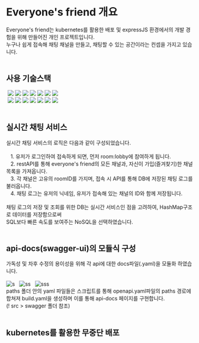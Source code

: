 # Everyone's friend 개요<br>
Everyone's friend는 kubernetes를 활용한 배포 및 expressJS 환경에서의 개발 경험을 위해 만들어진 개인 프로젝트입니다.<br>
누구나 쉽게 접속해 채팅 채널을 만들고, 채팅할 수 있는 공간이라는 컨셉을 가지고 있습니다.
<br><br>
## 사용 기술스택
  &nbsp;<img src="https://img.shields.io/badge/JavaScript-FFF064?style=for-the-badge&logo=JavaScript&logoColor=black">
  <img src="https://img.shields.io/badge/TypeScript-0078FF?style=for-the-badge&logo=TypeScript&logoColor=white">
  <img src="https://img.shields.io/badge/Node.js-7AF67A?style=for-the-badge&logo=Node.js&logoColor=black">
  <img src="https://img.shields.io/badge/Express-17202C?style=for-the-badge&logo=Express&logoColor=white">
  <img src="https://img.shields.io/badge/TypefORM-FF8C0A?style=for-the-badge&logo=Typeform&logoColor=black">
  <img src="https://img.shields.io/badge/MySQL-4479A1?style=for-the-badge&logo=MySQL&logoColor=white"> 
  <img src="https://img.shields.io/badge/Socket.io-F9FFFF?style=for-the-badge&logo=Socket.io&logoColor=black"> <br>
  &nbsp;<img src="https://img.shields.io/badge/Docker-2496ED?style=for-the-badge&logo=Docker&logoColor=white">
  <img src="https://img.shields.io/badge/Git-F05032?style=for-the-badge&logo=Git&logoColor=white">
  <img src="https://img.shields.io/badge/GitHub-000000?style=for-the-badge&logo=GitHub&logoColor=white">
  <img src="https://img.shields.io/badge/GCP-4285F4?style=for-the-badge&logo=Google Cloud&logoColor=white">
  <img src="https://img.shields.io/badge/Swagger-85EA2D?style=for-the-badge&logo=swagger&logoColor=black">
  <img src="https://img.shields.io/badge/Kubernetes-326CE5?style=for-the-badge&logo=Kubernetes&logoColor=white">
  <img src="https://img.shields.io/badge/MongoDB-47A248?style=for-the-badge&logo=MongoDB&logoColor=white">
<br><br>
## 실시간 채팅 서비스
실시간 채팅 서비스의 로직은 다음과 같이 구성되었습니다.<br><br>
&nbsp;&nbsp;&nbsp;1. 유저가 로그인하여 접속하게 되면, 먼저 room:lobby에 참여하게 됩니다.<br>
&nbsp;&nbsp;&nbsp;2. restAPI를 통해 everyone's friend의 모든 채널과, 자신이 가입(즐겨찾기)한 채널 목록을 가져옵니다.<br>
&nbsp;&nbsp;&nbsp;3. 각 채널은 고유의 roomID를 가지며, 접속 시 API를 통해 DB에 저장된 채팅 로그를 불러옵니다.<br>
&nbsp;&nbsp;&nbsp;4. 채팅 로그는 유저의 닉네임, 유저가 접속해 있는 채널의 ID와 함께 저장됩니다.<br><br>
채팅 로그의 저장 및 조회를 위한 DB는 실시간 서비스인 점을 고려하여, HashMap구조로 데이터를 저장함으로써<br>SQL보다 빠른 속도를 보여주는 NoSQL을 선택하였습니다. 
<br><br>
## api-docs(swagger-ui)의 모듈식 구성
가독성 및 차후 수정의 용이성을 위해 각 api에 대한 docs파일(.yaml)을 모듈화 하였습니다.<br><br>
![s](https://user-images.githubusercontent.com/81277145/176852569-8b14f49d-9d3b-4f4c-866e-98432e558a3b.png) &nbsp;
![ss](https://user-images.githubusercontent.com/81277145/176853147-f8a34222-bdaf-4a53-b693-e839f2d203b2.png) &nbsp;
![sss](https://user-images.githubusercontent.com/81277145/176853626-4c291fc7-61ba-4db9-8bae-dea9fc977a28.png) <br>
paths 폴더 안의 yaml 파일들은 스크립트를 통해 openapi.yaml파일의 paths 경로에 합쳐져 build.yaml을 생성하며 이를 통해 api-docs 페이지를 구현합니다. <br>
(! src > swagger 폴더 참조)
<br><br>
## kubernetes를 활용한 무중단 배포
